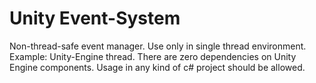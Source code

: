 # Unity Event-System
Non-thread-safe event manager. Use only in single thread environment. Example: Unity-Engine thread.
There are zero dependencies on Unity Engine components. Usage in any kind of c# project should be allowed.
